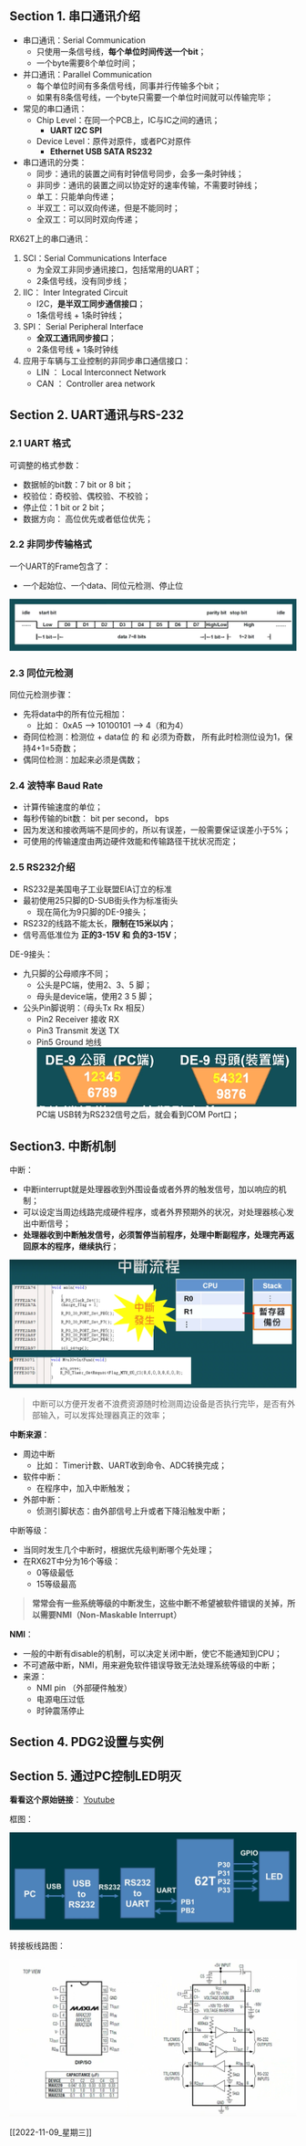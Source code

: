
## Section 1. 串口通讯介绍

- 串口通讯：Serial Communication
	- 只使用一条信号线，**每个单位时间传送一个bit**；
	- 一个byte需要8个单位时间；
- 并口通讯：Parallel Communication
	- 每个单位时间有多条信号线，同事并行传输多个bit；
	- 如果有8条信号线，一个byte只需要一个单位时间就可以传输完毕；
- 常见的串口通讯：
	- Chip Level：在同一个PCB上，IC与IC之间的通讯；
		- **UART I2C SPI**
	- Device Level：原件对原件，或者PC对原件
		- **Ethernet USB SATA RS232**
- 串口通讯的分类：
	- 同步：通讯的装置之间有时钟信号同步，会多一条时钟线；
	- 非同步：通讯的装置之间以协定好的速率传输，不需要时钟线；
	- 单工：只能单向传递；
	- 半双工：可以双向传递，但是不能同时；
	- 全双工：可以同时双向传递；

RX62T上的串口通讯：
1. SCI：Serial Communications Interface
	- 为全双工非同步通讯接口，包括常用的UART；
	- 2条信号线，没有同步线；
2. IIC： Inter Integrated Circuit
	- I2C，**是半双工同步通信接口**；
	- 1条信号线 + 1条时钟线；
3. SPI： Serial Peripheral Interface
	- **全双工通讯同步接口**；
	- 2条信号线 + 1条时钟线
4. 应用于车辆与工业控制的非同步串口通信接口：
	- LIN ： Local Interconnect Network
	- CAN ： Controller area network


## Section 2. UART通讯与RS-232

### 2.1 UART 格式

可调整的格式参数：
- 数据帧的bit数：7 bit or 8 bit；
- 校验位：奇校验、偶校验、不校验；
- 停止位：1 bit or 2 bit；
- 数据方向： 高位优先或者低位优先；


### 2.2 非同步传输格式

一个UART的Frame包含了：
- 一个起始位、一个data、同位元检测、停止位

![UART Frame](https://raw.githubusercontent.com/DustOfStars/ObsPicGo/master/Gavin_Obs/20221109113637.png)


### 2.3 同位元检测

同位元检测步骤：
- 先将data中的所有位元相加：
	- 比如： 0xA5  --> 10100101 --> 4（和为4）
- 奇同位检测：检测位 + data位 的 和 必须为奇数， 所有此时检测位设为1，保持4+1=5奇数；
- 偶同位检测：加起来必须是偶数；


### 2.4 波特率 Baud Rate

- 计算传输速度的单位；
- 每秒传输的bit数：  bit per second， bps
- 因为发送和接收两端不是同步的，所以有误差，一般需要保证误差小于5%；
- 可使用的传输速度由两边硬件效能和传输路径干扰状况而定；


### 2.5 RS232介绍

- RS232是美国电子工业联盟EIA订立的标准
- 最初使用25只脚的D-SUB街头作为标准街头
	- 现在简化为9只脚的DE-9接头；
- RS232的线路不能太长，**限制在15米以内**；
- 信号高低准位为 **正的3-15V 和 负的3-15V**；

DE-9接头：
- 九只脚的公母顺序不同；
	- 公头是PC端，使用2、3、5 脚；
	- 母头是device端，使用2 3 5 脚；
- 公头Pin脚说明：（母头Tx Rx 相反）
	- Pin2 Receiver 接收 RX
	- Pin3 Transmit 发送 TX
	- Pin5 Ground 地线
![](https://raw.githubusercontent.com/DustOfStars/ObsPicGo/master/Gavin_Obs/20221109152904.png)
PC端 USB转为RS232信号之后，就会看到COM Port口；


## Section3. 中断机制

中断：
- 中断interrupt就是处理器收到外围设备或者外界的触发信号，加以响应的机制；
- 可以设定当周边线路完成硬件程序，或者外界预期外的状况，对处理器核心发出中断信号；
- **处理器收到中断触发信号，必须暂停当前程序，处理中断副程序，处理完再返回原本的程序，继续执行**；

![](https://raw.githubusercontent.com/DustOfStars/ObsPicGo/master/Gavin_Obs/20221109154241.png)

> 中断可以方便开发者不浪费资源随时检测周边设备是否执行完毕，是否有外部输入，可以发挥处理器真正的效率；

**中断来源**：
- 周边中断
	- 比如： Timer计数、UART收到命令、ADC转换完成；
- 软件中断：
	- 在程序中，加入中断触发；
- 外部中断：
	- 侦测引脚状态：由外部信号上升或者下降沿触发中断；

中断等级：
- 当同时发生几个中断时，根据优先级判断哪个先处理；
- 在RX62T中分为16个等级：
	- 0等级最低
	- 15等级最高

> **常常会有一些系统等级的中断发生，这些中断不希望被软件错误的关掉，所以需要NMI（Non-Maskable Interrupt）**

**NMI**：
- 一般的中断有disable的机制，可以决定关闭中断，使它不能通知到CPU；
- 不可遮蔽中断，NMI，用来避免软件错误导致无法处理系统等级的中断；
- 来源：
	- NMI pin （外部硬件触发）
	- 电源电压过低
	- 时钟震荡停止


## Section 4. PDG2设置与实例



## Section 5. 通过PC控制LED明灭

**看看这个原始链接**： [Youtube](https://www.youtube.com/watch?v=NPrDM727dA8&list=PLI6pJZaOCtF3vI21_rUg1mj-GTpnGnvBp&index=25)

框图：

![](https://raw.githubusercontent.com/DustOfStars/ObsPicGo/master/Gavin_Obs/20221109160732.png)

转接板线路图：

![](https://raw.githubusercontent.com/DustOfStars/ObsPicGo/master/Gavin_Obs/20221109160920.png)









[[2022-11-09_星期三]]

